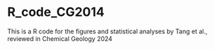 # R_code_CG2014
This is a R code for the figures and statistical analyses by Tang et al., reviewed in Chemical Geology 2024
